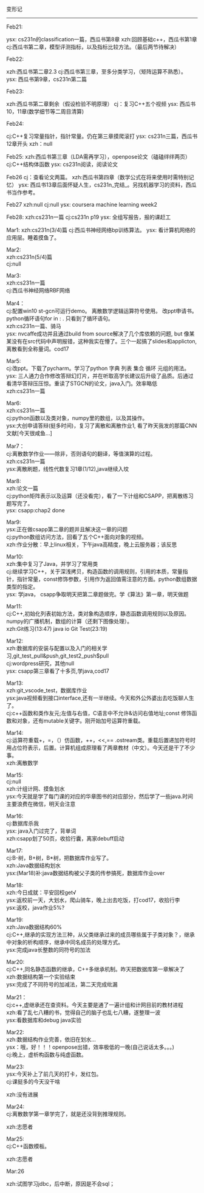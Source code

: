 变形记
***

Feb21:

ysx: cs231n的classification一篇，西瓜书第8章
xzh:回顾基础c++，西瓜书第1章
cj:西瓜书第二章，模型评测指标，以及指标比较方法。（最后两节待解决）

Feb22:

xzh:西瓜书第二章2.3
cj:西瓜书第三章，至多分类学习，（矩阵运算不熟悉）。
ysx: 西瓜书第9章，cs231n第二篇

Feb23:

xzh:西瓜书第二章剩余（假设检验不明原理）
cj：复习C++五个视频
ysx: 西瓜书10，11章(数学细节等二周目清算)

Feb24:

cj:C++复习常量指针，指针常量。仍在第三章摸爬滚打
ysx: cs231n三篇，西瓜书12章开头
xzh：null

Feb25:
xzh:西瓜书第三章（LDA需再学习），openpose论文（磕磕绊绊两页）
cj:C++结构体函数
ysx: cs231n阅读，阅读论文

Feb26
cj：查看论文两篇。
xzh:西瓜书第四章（数学公式在将来使用时需特别记忆）
ysx: 西瓜书13章后面怀疑人生，cs231n_完结_。另找机器学习的资料，西瓜书当作参考。

Feb27
xzh:null 
cj:null
ysx: coursera machine learning week2

Feb28:
xzh:cs231n一篇
cj:cs231n p19
ysx: 全组写报告，报的课赶工

Mar1:
xzh:cs231n(3/4)篇
cj:西瓜书神经网络bp训练算法。
ysx: 看计算机网络的应用层。睡着摸鱼了。

Mar2:
<br>xzh:cs231n(5/4)篇
<br>cj:null

Mar3:
<br>xzh:cs231n一篇
<br>cj:西瓜书神经网络RBF网络

Mar4：
<br>cj:配置win10 st-gcn可运行demo。 离散数学逻辑运算符号使用。 改ppt申请书。 python循环语句for <variable> in <list>: <statements>. 只看到了循环语句。
<br>xzh:cs231n一篇、骑马
<br>ysx: nvcaffe成功并且通过build from source解决了几个库依赖的问题, but 像某某没有在src代码中声明报错，这种我实在懵了。三个一起搞了slides和applicton,离散看到全称量词。cod17

Mar5:
<br>cj:改ppt。下载了pycharm。学习了python 字典 列表 集合 循环 元组的用法。
<br>ysx: 三人通力合作修改答辩幻灯片，并在听取高学长建议后升级了品质。后通过看清华答辩压压惊。重读了STGCN的论文，java入门。效率略低
<br>xzh:cs231n一篇

Mar6:
<br>xzh:cs231n一篇
<br>cj:python函数以及类对象，numpy里的数组，以及其操作。
<br>ysx:大创申请答辩(挺多时间)，复习了离散和离散作业1, 看了昨天我发的那篇CNN文献[今天很咸鱼...] 

Mar7：
<br>cj:离散数学作业——除非，否则语句的翻译，等值演算的过程。
<br>xzh:cs231n一篇
<br>ysx:离散刷题，线性代数复习1章(1/12),java继续入坟

Mar8:
<br>xzh:论文一篇
<br>cj:python矩阵表示以及运算（还没看完），看了一下计组和CSAPP，把离散练习题写完了。
<br>ysx: csapp:chap2 done

Mar9:
<br>ysx:正在做csapp第二章的题并且解决这一章的问题
<br>cj:python数组访问方法，回看了五个C++面向对象的视频。
<br>xzh:作业分散：早上linux相关，下午java高精度，晚上云服务器；该反思

Mar10:
<br>xzh:集中复习了Java，并学习了常用类
<br>cj:继续学习C++，关于深浅拷贝，构造函数的调用规则，引用的本质，常量指针，指针常量，const修饰参数，引用作为返回值需注意的方面。python数组数据类型的指定。
<br>ysx: 学java， csapp争取明天把第二章题做完。学《算法》第一章，明天做题

Mar11:
<br>cj:C++,初始化列表初始方法，类对象构造顺序，静态函数调用规则以及原因。numpy的广播机制，数组的计算（还剩下图像处理）。
<br>xzh:Git练习(13:47) java io Git Test(23:19)

Mar12:
<br>xzh:数据库的安装与配置以及入门的相关学习,git_test_pull&push,git_test2_push$pull
<br>cj:wordpress研究，其他null
<br>ysx: csapp第三章看了十多页,学java,cod17

Mar13:
<br>xzh:git_vscode_test，数据库作业
<br>ysx:java视频看到接口interface,还有一半继续。今天和外公外婆出去吃饭聊人生了。
<br>cj:c++函数和类作友元;左值与右值，C语言中不允许&访问右值地址;const 修饰函数和对象，还有mutable关键字。刚开始加号运算符重载。

Mar14:
<br>cj:运算符重载+，=，（）仿函数，++，<<,==  .ostream类。重载后置递加符号时用占位符表示，后置。计算机组成原理看了两章教材（中文）。今天还是干了不少事。
<br>xzh:离散数学

Mar15:
<br>cj:null
<br>xzh:计组计网、摸鱼划水
<br>ysx:今天就是学了每门课的对应的华章图书的对应部分，然后学了一些java.时间主要浪费在微信，明天会注意

Mar16:
<br>cj:数据库杀我
<br>ysx: java入门过完了，背单词
<br>xzh:csapp划了50页，收拾行囊，离家debuff启动

Mar17:
<br>cj:B-树，B+树，B*树，把数据库作业写了。
<br>xzh:Java数据结构划水
<br>ysx:(Mar18)补:java数据结构被父子类的传参搞死，数据库作业over

Mar18:
<br>xzh:今日成就：平安回校get√
<br>ysx:返校前一天，大划水，爬山骑车，晚上出去吃饭，打cod17，收拾行李
<br>ysx:返校，java作业5%?

Mar19:
<br>xzh:Java数据结构60%
<br>cj:C++,继承的实现方法三种，从父类继承过来的成员哪些属于子类对象？，继承中对象的析构顺序，继承中同名成员的处理方式。
<br>ysx:完成java长整数的同符号的加法

Mar20:
<br>cj:C++,同名静态函数的继承，C++多继承机制。昨天把数据库第一章解决了
<br>xzh:数据结构第一个实验结束
<br>ysx:完成了不同符号的加减法，第二天完成纰漏

Mar21：
<br>cj:c++,虚继承还在查资料。今天主要是通了一遍计组和计网目前的教材进程
<br>xzh:看了乱七八糟的书，觉得自己的脑子也乱七八糟，遂整理一波
<br>ysx:看数据库和debug java实验

Mar22:
<br>xzh:数据结构作业完善，依旧在划水...
<br>ysx：哦，好！！！openpose出错，效率极低的一晚(自己说话太多。。。)
<br>cj:晚上，虚析构函数与纯虚函数。

Mar23:
<br>ysx:今天补上了前几天的打卡，发红包。
<br>cj:课挺多的今天没干啥

xzh:没有进展

Mar24:
<br>cj:离散数学第一章学完了，就是还没背到推理规则。

xzh:志愿者

Mar25:
<br>cj:C++函数模板。

xzh:志愿者

Mar:26

xzh:试图学习jdbc，后中断，原因是不会sql；